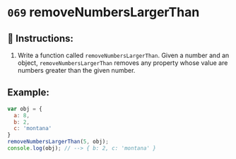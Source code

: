 # `069` removeNumbersLargerThan

## 📝 Instructions:

1. Write a function called `removeNumbersLargerThan`. Given a number and an object, `removeNumbersLargerThan` removes any property whose value are numbers greater than the given number.

## Example:

```Javascript
var obj = {
  a: 8,
  b: 2,
  c: 'montana'
}
removeNumbersLargerThan(5, obj);
console.log(obj); // --> { b: 2, c: 'montana' }
```